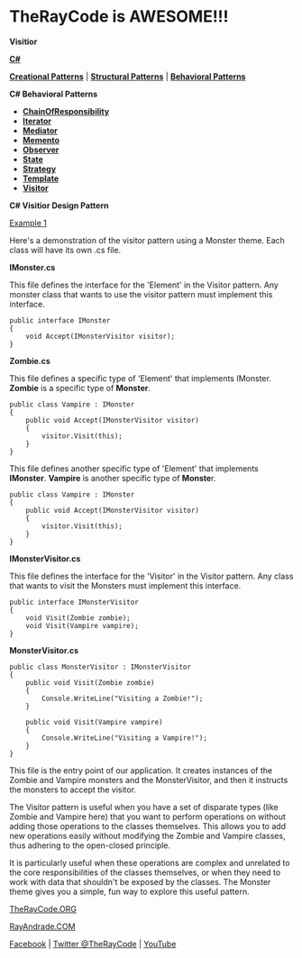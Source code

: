# TheRayCode is AWESOME!!!

**Visitior**

**[C#](../README.md)** 

**[Creational Patterns](../../Creational/README.md)** | **[Structural Patterns](../../Structural/README.md)** | **[Behavioral Patterns](../README.md)**

**C# Behavioral Patterns**

* **[ChainOfResponsibility](../ChainOfResponsibility/README.md)**
* **[Iterator](../Iterator/README.md)**
* **[Mediator](../Mediator/README.md)**
* **[Memento](../Memento/README.md)**
* **[Observer](../Observer/README.md)**
* **[State](../State/README.md)**
* **[Strategy](../Strategy/README.md)**
* **[Template](../Template/README.md)**
* **[Visitor](./README.md)**

**C# Visitior Design Pattern**

[Example 1](./V1/README.md)

Here's a demonstration of the visitor pattern using a Monster theme. 
Each class will have its own .cs file.

**IMonster.cs**

This file defines the interface for the 'Element' in the Visitor pattern. 
Any monster class that wants to use the visitor pattern must implement this interface.

```
public interface IMonster
{
    void Accept(IMonsterVisitor visitor);
}
```

**Zombie.cs**

This file defines a specific type of 'Element' that implements IMonster. 
**Zombie** is a specific type of **Monster**.

```
public class Vampire : IMonster
{
    public void Accept(IMonsterVisitor visitor)
    {
        visitor.Visit(this);
    }
}
```
This file defines another specific type of 'Element' that implements **IMonster**. 
**Vampire** is another specific type of **Monste**r.

```
public class Vampire : IMonster
{
    public void Accept(IMonsterVisitor visitor)
    {
        visitor.Visit(this);
    }
}
```

**IMonsterVisitor.cs**

This file defines the interface for the 'Visitor' in the Visitor pattern. 
Any class that wants to visit the Monsters must implement this interface.

```
public interface IMonsterVisitor
{
    void Visit(Zombie zombie);
    void Visit(Vampire vampire);
}
```

**MonsterVisitor.cs**

```
public class MonsterVisitor : IMonsterVisitor
{
    public void Visit(Zombie zombie)
    {
        Console.WriteLine("Visiting a Zombie!");
    }

    public void Visit(Vampire vampire)
    {
        Console.WriteLine("Visiting a Vampire!");
    }
}
```

This file is the entry point of our application. 
It creates instances of the Zombie and Vampire monsters and the MonsterVisitor, and then it instructs the monsters to accept the visitor.


The Visitor pattern is useful when you have a set of disparate types (like Zombie and Vampire here) that you want to perform operations on without adding those operations to the classes themselves. This allows you to add new operations easily without modifying the Zombie and Vampire classes, thus adhering to the open-closed principle.

It is particularly useful when these operations are complex and unrelated to the core responsibilities of the classes themselves, or when they need to work with data that shouldn't be exposed by the classes. The Monster theme gives you a simple, fun way to explore this useful pattern.


[TheRayCode.ORG](https://www.TheRayCode.org)

[RayAndrade.COM](https://www.RayAndrade.com)

[Facebook](https://www.facebook.com/TheRayCode/) | [Twitter @TheRayCode](https://www.twitter.com/TheRayCode/) | [YouTube](https://www.youtube.com/AndradeRay/)















































